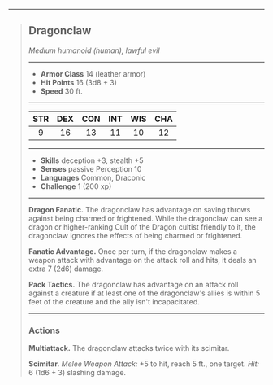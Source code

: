 ***
> ## Dragonclaw
> *Medium humanoid (human), lawful evil*
> 
> ***
> 
> - **Armor Class** 14 (leather armor)
> - **Hit Points** 16 (3d8 + 3)
> - **Speed** 30 ft.
> 
> ***
> 
> |STR|DEX|CON|INT|WIS|CHA|
> |:---:|:---:|:---:|:---:|:---:|:---:|
> |9|16|13|11|10|12|
> 
> ***
> 
> - **Skills** deception +3, stealth +5
> - **Senses** passive Perception 10
> - **Languages** Common, Draconic
> - **Challenge** 1 (200 xp)
> 
> ***
> 
> **Dragon Fanatic.** The dragonclaw has advantage on saving throws against being charmed or frightened. While the dragonclaw can see a dragon or higher-ranking Cult of the Dragon cultist friendly to it, the dragonclaw ignores the effects of being charmed or frightened.
> 
> **Fanatic Advantage.** Once per turn, if the dragonclaw makes a weapon attack with advantage on the attack roll and hits, it deals an extra 7 (2d6) damage.
> 
> **Pack Tactics.** The dragonclaw has advantage on an attack roll against a creature if at least one of the dragonclaw's allies is within 5 feet of the creature and the ally isn't incapacitated.
> 
> ***
> 
> ### Actions
> **Multiattack.** The dragonclaw attacks twice with its scimitar.
> 
> **Scimitar.** *Melee Weapon Attack:* +5 to hit, reach 5 ft., one target. *Hit:* 6 (1d6 + 3) slashing damage.